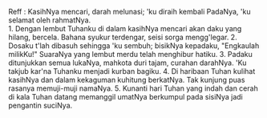 Reff :
KasihNya mencari, darah melunasi;
'ku diraih kembali PadaNya,
'ku selamat oleh rahmatNya.
<br>
1.
Dengan lembut Tuhanku di dalam kasihNya
mencari akan daku yang hilang, bercela.
Bahana syukur terdengar,
seisi sorga mengg'legar.
2.
Dosaku t'lah dibasuh sehingga 'ku sembuh;
bisikNya kepadaku, "Engkaulah milikKu!"
SuaraNya yang lembut merdu
telah menghibur hatiku.
3.
Padaku ditunjukkan semua lukaNya,
mahkota duri tajam, curahan darahNya.
'Ku takjub kar'na Tuhanku
menjadi kurban bagiku.
4.
Di haribaan Tuhan kulihat kasihNya
dan dalam kekaguman kuhitung berkatNya.
Tak kunjung puas rasanya
memuji-muji namaNya.
5.
Kunanti hari Tuhan yang indah dan cerah
di kala Tuhan datang memanggil umatNya
berkumpul pada sisiNya
jadi pengantin suciNya.